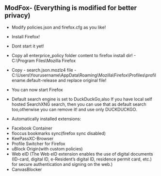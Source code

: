 ## ModFox- (Everything is modified for better privacy)

 - Modify policies.json and firefox.cfg as you like!
   
 - Install Firefox!
   
 - Dont start it yet!
  
 - Copy all enterprice_policy folder content to firefox install dir! -  C:\Program Files\Mozilla Firefox
  
 - Copy - search.json.mozlz4 file -  
C:\Users\Yourusername\AppData\Roaming\Mozilla\Firefox\Profiles\profilename.default-release
 and replace original file!

 - You can now start Firefox
   
 - Default search engine is set to DuckDuckGo,also If you have local self 
hosted SearchXNG search, then you can use that as default search 
too,otherwise you can remove it! and use only DUCKDUCKGO.



































- Automatically installed extensions:
  
+ Facebook Container
+ floccus bookmarks sync(firefox sync disabled)
+ KeePassXC-Browser
+ Profile Switcher for Firefox
+ uBlock Origin(with custom policies)
+ Web eID (The Web eID extension enables the use of digital documents (ID-card, digital ID, e-Resident’s digital ID, residence permit card, etc.) for secure authentication and signing on the web.)
+ CanvasBlocker













